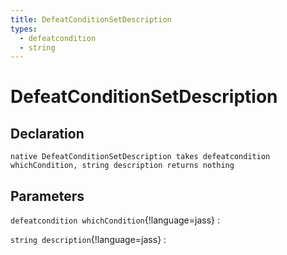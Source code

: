 ```yaml
---
title: DefeatConditionSetDescription
types:
  - defeatcondition
  - string
---
```


# DefeatConditionSetDescription

## Declaration

```jass
native DefeatConditionSetDescription takes defeatcondition whichCondition, string description returns nothing
```

## Parameters
`defeatcondition whichCondition`{!language=jass}
: 

`string description`{!language=jass}
: 
